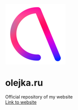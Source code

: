 ![Olejka logo](/assets/icons/android-chrome-192x192.png)
# olejka.ru
 Official repository of my website  
 [Link to website](https://olejka.ru/)
